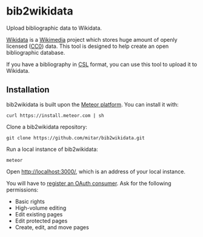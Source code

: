 bib2wikidata
============

Upload bibliographic data to Wikidata.

[Wikidata](http://wikidata.org/) is a [Wikimedia](http://wikimedia.org/) project which stores
huge amount of openly licensed ([CC0](https://creativecommons.org/publicdomain/zero/1.0/)) data.
This tool is designed to help create an open bibliographic database.

If you have a bibliography in [CSL](https://en.wikipedia.org/wiki/Citation_Style_Language) format,
you can use this tool to upload it to Wikidata.

Installation
------------

bib2wikidata is built upon the [Meteor platform](http://www.meteor.com/). You can install it with:

    curl https://install.meteor.com | sh

Clone a bib2wikidata repository:

    git clone https://github.com/mitar/bib2wikidata.git

Run a local instance of bib2wikidata:

    meteor

Open [http://localhost:3000/](http://localhost:3000/), which is an address of
your local instance.

You will have to [register an OAuth consumer](https://www.mediawiki.org/wiki/Special:OAuthConsumerRegistration/propose). Ask for the following permissions:

* Basic rights
* High-volume editing
* Edit existing pages
* Edit protected pages
* Create, edit, and move pages
